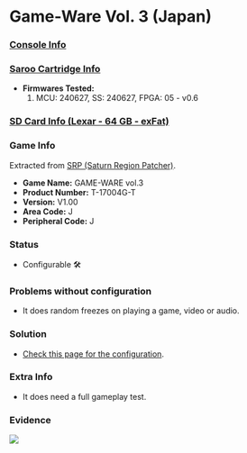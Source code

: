 # Game-Ware Vol. 3 (Japan)

### [Console Info](../../../../../Info/Consoles/VA13/README.md)

### [Saroo Cartridge Info](../../../../../Info/Cartridges/RetroGameParadiseStore/1.32F/README.md)

- <b>Firmwares Tested:</b>
  1. MCU: 240627, SS: 240627, FPGA: 05 - v0.6

### [SD Card Info (Lexar - 64 GB - exFat)](../../../../../Info/SdCards/Lexar/64GB/exfat/README.md)

### Game Info

Extracted from [SRP (Saturn Region Patcher)](https://segaxtreme.net/resources/saturn-region-patcher.81/download).

- <b>Game Name:</b> GAME-WARE vol.3
- <b>Product Number:</b> T-17004G-T
- <b>Version:</b> V1.00
- <b>Area Code:</b> J
- <b>Peripheral Code:</b> J

### Status

- Configurable :hammer_and_wrench:

### Problems without configuration

- It does random freezes on playing a game, video or audio.

### Solution

- [Check this page for the configuration](https://github.com/williamdsw/saroo-configuration-list/blob/master/Regions/Magazines/Japan/T-17004G-T/README.md).

### Extra Info

- It does need a full gameplay test.

### Evidence

[![](https://img.youtube.com/vi/GVkaUEuTwjw/0.jpg)](https://www.youtube.com/watch?v=GVkaUEuTwjw)
